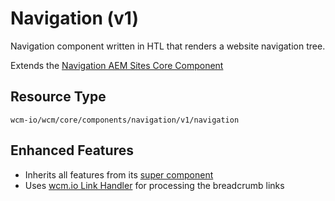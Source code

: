 Navigation (v1)
====
Navigation component written in HTL that renders a website navigation tree.

Extends the [Navigation AEM Sites Core Component][extends-component]

## Resource Type
```
wcm-io/wcm/core/components/navigation/v1/navigation
```

## Enhanced Features

* Inherits all features from its [super component][extends-component]
* Uses [wcm.io Link Handler][wcmio-handler-link] for processing the breadcrumb links

[extends-component]: https://github.com/adobe/aem-core-wcm-components/tree/master/content/src/content/jcr_root/apps/core/wcm/components/navigation/v1/navigation
[wcmio-handler-link]: https://wcm.io/handler/link/
